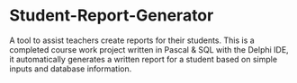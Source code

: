 # Student-Report-Generator
A tool to assist teachers create reports for their students. This is a completed course work project written in Pascal & SQL with the Delphi IDE, it automatically generates a written report for a student based on simple inputs and database information.
